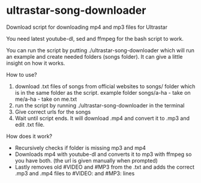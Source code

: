 # ultrastar-song-downloader
Download script for downloading mp4 and mp3 files for Ultrastar

You need latest  youtube-dl, sed and ffmpeg for the bash script to work.

You can run the script by putting ./ultrastar-song-downloader which will run an example and create needed folders (songs folder). It can give a little insight on how it works.

How to use?
1. download .txt files of songs from official websites to songs/ folder which is in the same folder as the script. example folder songs/a-ha - take on me/a-ha - take on me.txt
2. run the script by running ./ultrastar-song-downloader in the terminal
3. Give correct urls for the songs
4. Wait until script ends. It will download .mp4 and convert it to .mp3 and edit .txt file.




How does it work?
- Recursively checks if folder is missing mp3 and mp4
- Downloads mp4 with youtube-dl and converts it to mp3 with ffmpeg so you have both. (the url is given manually when prompted)
- Lastly removes old #VIDEO and #MP3 from the .txt and adds the correct .mp3 and .mp4 files to #VIDEO: and #MP3: lines
